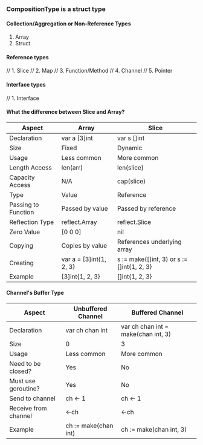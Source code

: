 ### CompositionType is a struct type
#### Collection/Aggregation or Non-Reference Types
1. Array
2. Struct
#### Reference types
// 1. Slice
// 2. Map
// 3. Function/Method
// 4. Channel
// 5. Pointer
#### Interface types
// 1. Interface


#### What the difference between Slice and Array?
| Aspect              | Array                   | Slice                                      |
| ------------------- | ----------------------- | ------------------------------------------ |
| Declaration         | var a [3]int            | var s []int                                |
| Size                | Fixed                   | Dynamic                                    |
| Usage               | Less common             | More common                                |
| Length Access       | len(arr)                | len(slice)                                 |
| Capacity Access     | N/A                     | cap(slice)                                 |
| Type                | Value                   | Reference                                  |
| Passing to Function | Passed by value         | Passed by reference                        |
| Reflection Type     | reflect.Array           | reflect.Slice                              |
| Zero Value          | [0 0 0]                 | nil                                        |
| Copying             | Copies by value         | References underlying array                |
| Creating            | var a = [3]int{1, 2, 3} | s := make([]int, 3) or s := []int{1, 2, 3} |
| Example             | [3]int{1, 2, 3}         | []int{1, 2, 3}                             |

#### Channel's Buffer Type
| Aspect               | Unbuffered Channel   | Buffered Channel                    |
| -------------------- | -------------------- | ----------------------------------- |
| Declaration          | var ch chan int      | var ch chan int = make(chan int, 3) |
| Size                 | 0                    | 3                                   |
| Usage                | Less common          | More common                         |
| Need to be closed?   | Yes                  | No                                  |
| Must use goroutine?  | Yes                  | No                                  |
| Send to channel      | ch <- 1              | ch <- 1                             |
| Receive from channel | <-ch                 | <-ch                                |
| Example              | ch := make(chan int) | ch := make(chan int, 3)             |
